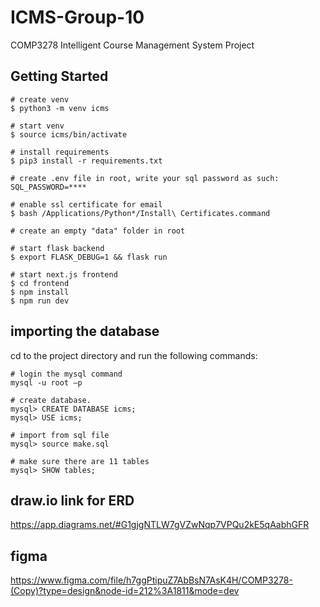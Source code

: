 # ICMS-Group-10

COMP3278 Intelligent Course Management System Project

## Getting Started

```
# create venv
$ python3 -m venv icms

# start venv
$ source icms/bin/activate

# install requirements
$ pip3 install -r requirements.txt

# create .env file in root, write your sql password as such:
SQL_PASSWORD=****

# enable ssl certificate for email
$ bash /Applications/Python*/Install\ Certificates.command

# create an empty "data" folder in root

# start flask backend
$ export FLASK_DEBUG=1 && flask run

# start next.js frontend
$ cd frontend
$ npm install
$ npm run dev
```

## importing the database

cd to the project directory and run the following commands:

```
# login the mysql command
mysql -u root –p

# create database.
mysql> CREATE DATABASE icms;
mysql> USE icms;

# import from sql file
mysql> source make.sql

# make sure there are 11 tables
mysql> SHOW tables;
```

## draw.io link for ERD

https://app.diagrams.net/#G1gjgNTLW7gVZwNqp7VPQu2kE5qAabhGFR

## figma

https://www.figma.com/file/h7ggPtipuZ7AbBsN7AsK4H/COMP3278-(Copy)?type=design&node-id=212%3A1811&mode=dev
